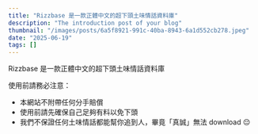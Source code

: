 ```yaml
---
title: "Rizzbase 是一款正體中文的超下頭土味情話資料庫"
description: "The introduction post of your blog"
thumbnail: "/images/posts/6a5f8921-991c-40ba-8943-6a1d552cb278.jpeg"
date: "2025-06-19"
tags: []
---
```


Rizzbase 是一款正體中文的超下頭土味情話資料庫


使用前請務必注意：

- 本網站不附帶任何分手賠償
- 使用前請先確保自己足夠有料以免下頭
- 我們不保證任何土味情話都能幫你追到人，畢竟「真誠」無法 download 😔
